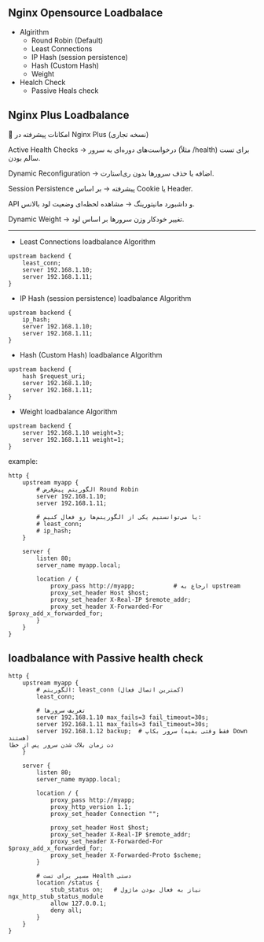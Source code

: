 ## Nginx Opensource Loadbalace 
- Algirithm
    * Round Robin (Default)
    * Least Connections
    * IP Hash (session persistence)
    * Hash (Custom Hash)
    * Weight
- Healch Check
    * Passive Heals check
## Nginx Plus Loadbalance
🔹 امکانات پیشرفته در Nginx Plus (نسخه تجاری)

Active Health Checks → درخواست‌های دوره‌ای به سرور (مثلاً /health) برای تست سالم بودن.

Dynamic Reconfiguration → اضافه یا حذف سرورها بدون ری‌استارت.

Session Persistence پیشرفته → بر اساس Cookie یا Header.

API و داشبورد مانیتورینگ → مشاهده لحظه‌ای وضعیت لود بالانس.

Dynamic Weight → تغییر خودکار وزن سرورها بر اساس لود.


-------------------------------------------------------------------------
- Least Connections loadbalance Algorithm
```
upstream backend {
    least_conn;
    server 192.168.1.10;
    server 192.168.1.11;
}

```
- IP Hash (session persistence) loadbalance Algorithm

```
upstream backend {
    ip_hash;
    server 192.168.1.10;
    server 192.168.1.11;
}

```
- Hash (Custom Hash) loadbalance Algorithm

```
upstream backend {
    hash $request_uri;
    server 192.168.1.10;
    server 192.168.1.11;
}

```
- Weight loadbalance Algorithm

```
upstream backend {
    server 192.168.1.10 weight=3;
    server 192.168.1.11 weight=1;
}

```



example:
```
http {
    upstream myapp {
        # الگوریتم پیش‌فرض Round Robin
        server 192.168.1.10;
        server 192.168.1.11;
        
        # یا می‌توانستیم یکی از الگوریتم‌ها رو فعال کنیم:
        # least_conn;
        # ip_hash;
    }

    server {
        listen 80;
        server_name myapp.local;

        location / {
            proxy_pass http://myapp;           # ارجاع به upstream
            proxy_set_header Host $host;
            proxy_set_header X-Real-IP $remote_addr;
            proxy_set_header X-Forwarded-For $proxy_add_x_forwarded_for;
        }
    }
}

```

## loadbalance with Passive health check
```
http {
    upstream myapp {
        # الگوریتم: least_conn (کمترین اتصال فعال)
        least_conn;

        # تعریف سرورها
        server 192.168.1.10 max_fails=3 fail_timeout=30s;
        server 192.168.1.11 max_fails=3 fail_timeout=30s;
        server 192.168.1.12 backup;  # سرور بکاپ (فقط وقتی بقیه Down هستند)
دت زمان بلاک شدن سرور پس از خطا
    }

    server {
        listen 80;
        server_name myapp.local;

        location / {
            proxy_pass http://myapp;
            proxy_http_version 1.1;
            proxy_set_header Connection "";

            proxy_set_header Host $host;
            proxy_set_header X-Real-IP $remote_addr;
            proxy_set_header X-Forwarded-For $proxy_add_x_forwarded_for;
            proxy_set_header X-Forwarded-Proto $scheme;
        }

        # مسیر برای تست Health دستی
        location /status {
            stub_status on;   # نیاز به فعال بودن ماژول ngx_http_stub_status_module
            allow 127.0.0.1;
            deny all;
        }
    }
}
```

